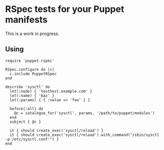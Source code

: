 # RSpec tests for your Puppet manifests

This is a work in progress.

## Using
    require 'puppet-rspec'

    RSpec.configure do |c|
      c.include PuppetRSpec
    end

    describe 'sysctl' do
      let(:node) { 'testhost.example.com' }
      let(:name) { 'baz' }
      let(:params) { { :value => 'foo' } }

      before(:all) do
        @c = catalogue_for('sysctl', params, '/path/to/puppet/modules')
      end
      subject { @c }

      it { should create_exec('sysctl/reload') }
      it { should create_exec('sysctl/reload').with_command("/sbin/sysctl -p /etc/sysctl.conf'") }
    end


